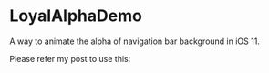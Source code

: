 # LoyalAlphaDemo

A way to animate the alpha of navigation bar background in iOS 11.

Please refer my post to use this: 

